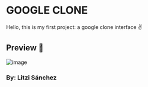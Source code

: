 # GOOGLE CLONE
Hello, this is my first project: a google clone interface ✌

## Preview 👀
![image](https://github.com/LitziSanchez/google-clone1/assets/77827671/d8b29f1e-896e-47e1-8dfd-d57481e54872)

### By: Litzi Sánchez

